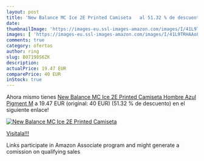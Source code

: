 ```yaml
---
layout: post
title: 'New Balance MC Ice 2E Printed Camiseta   al 51.32 % de descuento'
date: 
thumbnailImage: 'https://images-eu.ssl-images-amazon.com/images/I/41L9TRHAAoL._SL200_.jpg'
images: [ 'https://images-eu.ssl-images-amazon.com/images/I/41L9TRHAAoL._SL200_.jpg' ]
comments: true
category: ofertas
author: ring
slug: B07198S6ZK
description:
actualPrice: 19.47 EUR
comparePrice: 40 EUR
inStock: true
---
```


Ahora mismo tienes [New Balance MC Ice 2E Printed Camiseta  Hombre  Azul  Pigment   M](https://www.amazon.es/dp/B07198S6ZK/?tag=tolees-21) a 19.47 EUR (original: 40 EUR) (51.32 %  de descuento) en el siguiente enlace!

[![New Balance MC Ice 2E Printed Camiseta  ](https://images-eu.ssl-images-amazon.com/images/I/41L9TRHAAoL._SL200_.jpg)](https://www.amazon.es/dp/B07198S6ZK/?tag=tolees-21)

[Visítala!!!](https://www.amazon.es/dp/B07198S6ZK/?tag=tolees-21)

Links participate in Amazon Associate program and might generate a comission on qualifying sales
